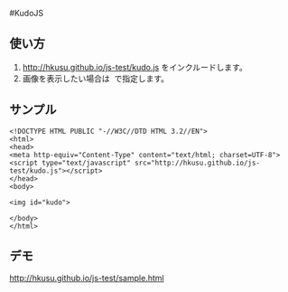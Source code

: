 #KudoJS

## 使い方

1. http://hkusu.github.io/js-test/kudo.js をインクルードします。
2. 画像を表示したい場合は <img id="kudo"> で指定します。

## サンプル

    <!DOCTYPE HTML PUBLIC "-//W3C//DTD HTML 3.2//EN">  
    <html>  
    <head>
    <meta http-equiv="Content-Type" content="text/html; charset=UTF-8">
    <script type="text/javascript" src="http://hkusu.github.io/js-test/kudo.js"></script>
    </head>
    <body>

    <img id="kudo">
    
    </body>
    </html>



## デモ

http://hkusu.github.io/js-test/sample.html
